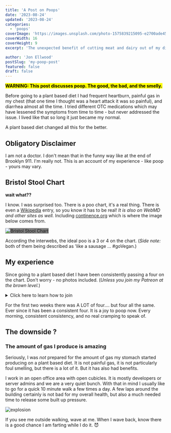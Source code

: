 ```yaml
---
title: 'A Post on Poops'
date: '2023-08-24'
updated: '2023-08-24'
categories:
  - 'poops'
coverImage: 'https://images.unsplash.com/photo-1575839215095-e2700ade45c5?q=80&w=1000&auto=format&fit=crop&ixlib=rb-4.0.3&ixid=M3wxMjA3fDB8MHxzZWFyY2h8M3x8d2Fsa2luZyUyMGludG8lMjB0aGUlMjBsaWdodHxlbnwwfHwwfHx8MA%3D%3D'
coverWidth: 16
coverHeight: 9
excerpt: 'The unexpected benefit of cutting meat and dairy out of my diet on my gut health.'

author: 'Jon Ellwood'
postSlug: 'my-poop-post'
featured: false
draft: false
---
```


**<mark>WARNING: This post discusses poop. The good, the bad, and the smelly.</mark>**

Before going to a plant based diet I had frequent heartburn, painful gas in my chest (that one time I thought was a heart attack it was so painful), and diarrhea almost all the time. I tried different OTC medications which may have lessened the symptoms from time to time - but never addressed the issue. I lived like that so long it just became my normal.

A plant based diet changed all this for the better.

## Obligatory Disclaimer

I am not a doctor. I don't mean that in the funny way like at the end of Brooklyn 911. I'm really not. This is an account of my experience - like poop - yours may vary.

## Bristol Stool Chart

**wait what??**

I know. I was surprised too. There is a poo chart, it's a real thing. There is even a [Wikipedia](https://en.wikipedia.org/wiki/Bristol_stool_scale) entry, so you know it has to be real! _It is also on WebMD and other sites as well._ Including [continence.org](https://www.continence.org.au/bristol-stool-chart) which is where the image below comes from.

<img src="https://www.continence.org.au/sites/default/files/styles/webp/public/images/Bristol_stool_chart_fin.png.webp?itok=Oc27kVNS" alt="Bristol Stool Chart" style="background-color: #808080"/>

According the interwebs, the ideal poo is a 3 or 4 on the chart. (_Side note:_ both of them being described as 'like a sausage ... #goVegan.)

## My experience

Since going to a plant based diet I have been consistently passing a four on the chart. Don't worry - no photos included. (_Unless you join my Patreon at the brown level._)

<details> 
<summary>Click here to learn how to join</summary>
<p>OMG I am totally kidding. I have no Patreon, I have no poop photos. Sorry to disappoint.</p>
</details>

For the first two weeks there was A LOT of four.... but four all the same. Ever since it has been a consistent four. It is a joy to poop now. Every morning, consistent consistency, and no real cramping to speak of.

## The downside ?

### The amount of gas I produce is amazing

Seriously, I was _not_ prepared for the amount of gas my stomach started producing on a plant based diet. It is not painful gas, it is not particularly foul smelling, but there is a lot of it. But it has also had benefits.

I work in an open office area with open cubicles. It is mostly developers or server admins and we are a very quiet bunch. With that in mind I usually like to go for a quick 10 minute walk a few times a day. A few laps around the building certainly is not bad for my overall health, but also a much needed time to release some built up pressure.

<img src="/images/nuke.svg" alt="explosion" />

If you see me outside walking, wave at me. When I wave back, know there is a good chance I am farting while I do it. 😈
